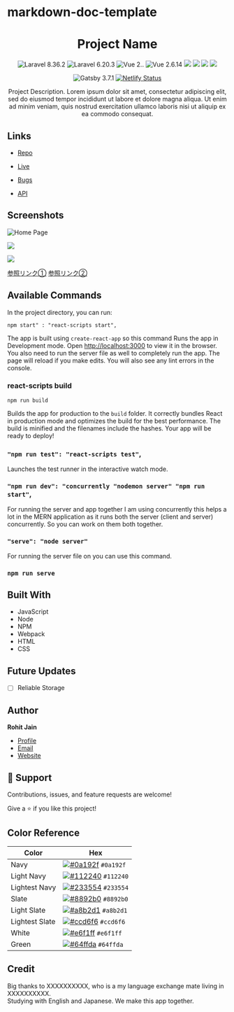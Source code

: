# markdown-doc-template


<h1 align="center">Project Name</h1>

<div align="center">
  

![Laravel 8.36.2](https://img.shields.io/badge/Laravel-8.x-red) 
![Laravel 6.20.3](https://img.shields.io/badge/Laravel-6.20.3-red) 
![Vue 2.*.*](https://img.shields.io/badge/Vue-2.x.x-green) 
![Vue 2.6.14](https://img.shields.io/badge/Vue-2.6.14-green) 
<img src="https://img.shields.io/badge/-Docker-EEE.svg?logo=docker&style=flat"> 
<img src="https://img.shields.io/badge/-Terraform-EEE.svg?logo=terraform&logoColor=7B42BC">
<img src="https://img.shields.io/badge/-CircleCI-EEE.svg?logo=circleci&logoColor=black">
<img src="https://img.shields.io/badge/-GithubActions-EEE.svg?logo=githubactions&logoColor=black">

![Gatsby 3.7.1](https://img.shields.io/badge/Gatsby-3.7.1-blueviolet)  [![Netlify Status](https://api.netlify.com/api/v1/badges/8e3c1a4c-86dc-4c26-8e6e-5991fb775e54/deploy-status)](https://app.netlify.com/sites/gatsby-with-graphql/deploys)
</div>
  
<p align="center">Project Description. Lorem ipsum dolor sit amet, consectetur adipiscing elit, sed do eiusmod tempor incididunt ut labore et dolore magna aliqua. Ut enim ad minim veniam, quis nostrud exercitation ullamco laboris nisi ut aliquip ex ea commodo consequat.</p>

 
## Links

- [Repo](https://github.com/Rohit19060/<project-name> "<project-name> Repo")

- [Live](<Homepage url> "Live View")

- [Bugs](https://github.com/Rohit19060/<project-name>/issues "Issues Page")

- [API](<API Link> "API")

## Screenshots

![Home Page](/screenshots/1.png "Home Page")

![](/screenshots/2.png)

![](/screenshots/3.png)

[参照リンク①](https://github.com/aimeos/aimeos-typo3#readme "参照リンク")
[参照リンク②](https://github.com/matiassingers/awesome-readme)

## Available Commands

In the project directory, you can run:

```
npm start" : "react-scripts start",
```

The app is built using `create-react-app` so this command Runs the app in Development mode. Open [http://localhost:3000](http://localhost:3000) to view it in the browser. You also need to run the server file as well to completely run the app. The page will reload if you make edits.
You will also see any lint errors in the console.

### react-scripts build
```
npm run build
```

Builds the app for production to the `build` folder. It correctly bundles React in production mode and optimizes the build for the best performance. The build is minified and the filenames include the hashes. Your app will be ready to deploy!

### `"npm run test": "react-scripts test"`,

Launches the test runner in the interactive watch mode.

### `"npm run dev": "concurrently "nodemon server" "npm run start"`,

For running the server and app together I am using concurrently this helps a lot in the MERN application as it runs both the server (client and server) concurrently. So you can work on them both together.

### `"serve": "node server"`

For running the server file on you can use this command.

### `npm run serve`

## Built With

- JavaScript
- Node
- NPM
- Webpack
- HTML
- CSS

## Future Updates

- [ ] Reliable Storage

## Author

**Rohit Jain**

- [Profile](https://github.com/rohit19060 "Rohit jain")
- [Email](mailto:rohitjain19060@gmail.com?subject=Hi "Hi!")
- [Website](https://kingtechnologies.in "Welcome")

## 🤝 Support

Contributions, issues, and feature requests are welcome!

Give a ⭐️ if you like this project!

## Color Reference

| Color          | Hex                                                          |
| -------------- | ------------------------------------------------------------ |
| Navy           | [![#0a192f](https://camo.githubusercontent.com/057a031b0e027f56b498806bb6fb68d2d680df078fcf86de5f098da198b1009e/68747470733a2f2f7669612e706c616365686f6c6465722e636f6d2f31302f3061313932663f746578743d2b)](https://camo.githubusercontent.com/057a031b0e027f56b498806bb6fb68d2d680df078fcf86de5f098da198b1009e/68747470733a2f2f7669612e706c616365686f6c6465722e636f6d2f31302f3061313932663f746578743d2b) `#0a192f` |
| Light Navy     | [![#112240](https://camo.githubusercontent.com/057a031b0e027f56b498806bb6fb68d2d680df078fcf86de5f098da198b1009e/68747470733a2f2f7669612e706c616365686f6c6465722e636f6d2f31302f3061313932663f746578743d2b)](https://camo.githubusercontent.com/057a031b0e027f56b498806bb6fb68d2d680df078fcf86de5f098da198b1009e/68747470733a2f2f7669612e706c616365686f6c6465722e636f6d2f31302f3061313932663f746578743d2b) `#112240` |
| Lightest Navy  | [![#233554](https://camo.githubusercontent.com/2d9006d7ab71561346b6329101753aa5b7ddd7bc7dc1fc8fc1bd9a49fa09162c/68747470733a2f2f7669612e706c616365686f6c6465722e636f6d2f31302f3330334335353f746578743d2b)](https://camo.githubusercontent.com/2d9006d7ab71561346b6329101753aa5b7ddd7bc7dc1fc8fc1bd9a49fa09162c/68747470733a2f2f7669612e706c616365686f6c6465722e636f6d2f31302f3330334335353f746578743d2b) `#233554` |
| Slate          | [![#8892b0](https://camo.githubusercontent.com/34d3cde331a43035cabd20dd4d26bc887db17fb298f4a62fc543f4c75debc6d0/68747470733a2f2f7669612e706c616365686f6c6465722e636f6d2f31302f3838393262303f746578743d2b)](https://camo.githubusercontent.com/34d3cde331a43035cabd20dd4d26bc887db17fb298f4a62fc543f4c75debc6d0/68747470733a2f2f7669612e706c616365686f6c6465722e636f6d2f31302f3838393262303f746578743d2b) `#8892b0` |
| Light Slate    | [![#a8b2d1](https://camo.githubusercontent.com/c11006cf400d04d4b5f4cdd7e9d03400694fbf3970d4d0abb951a77b844dba0f/68747470733a2f2f7669612e706c616365686f6c6465722e636f6d2f31302f6138623264313f746578743d2b)](https://camo.githubusercontent.com/c11006cf400d04d4b5f4cdd7e9d03400694fbf3970d4d0abb951a77b844dba0f/68747470733a2f2f7669612e706c616365686f6c6465722e636f6d2f31302f6138623264313f746578743d2b) `#a8b2d1` |
| Lightest Slate | [![#ccd6f6](https://camo.githubusercontent.com/09812e42ddc7bfda90b58a041e83bb1433a73fda6501622e756f70aab63e8f77/68747470733a2f2f7669612e706c616365686f6c6465722e636f6d2f31302f6363643666363f746578743d2b)](https://camo.githubusercontent.com/09812e42ddc7bfda90b58a041e83bb1433a73fda6501622e756f70aab63e8f77/68747470733a2f2f7669612e706c616365686f6c6465722e636f6d2f31302f6363643666363f746578743d2b) `#ccd6f6` |
| White          | [![#e6f1ff](https://camo.githubusercontent.com/07a9c459c256e84fb2d69c0c97d1277faf9f28b37ac6eaf2331b88d97328c4a2/68747470733a2f2f7669612e706c616365686f6c6465722e636f6d2f31302f6536663166663f746578743d2b)](https://camo.githubusercontent.com/07a9c459c256e84fb2d69c0c97d1277faf9f28b37ac6eaf2331b88d97328c4a2/68747470733a2f2f7669612e706c616365686f6c6465722e636f6d2f31302f6536663166663f746578743d2b) `#e6f1ff` |
| Green          | [![#64ffda](https://camo.githubusercontent.com/7b351dd4187c58ff7104d206d9b3d0096c4cfc408a2f3fbb5842a48430eeeeae/68747470733a2f2f7669612e706c616365686f6c6465722e636f6d2f31302f3634666664613f746578743d2b)](https://camo.githubusercontent.com/7b351dd4187c58ff7104d206d9b3d0096c4cfc408a2f3fbb5842a48430eeeeae/68747470733a2f2f7669612e706c616365686f6c6465722e636f6d2f31302f3634666664613f746578743d2b) `#64ffda` |



## Credit

Big thanks to XXXXXXXXXX, who is a my language exchange mate living in XXXXXXXXXX. \
Studying with English and Japanese. We make this app together.

